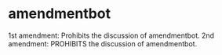 amendmentbot
============

1st amendment: Prohibits the discussion of amendmentbot. 2nd amendment: PROHIBITS the discussion of amendmentbot. 
